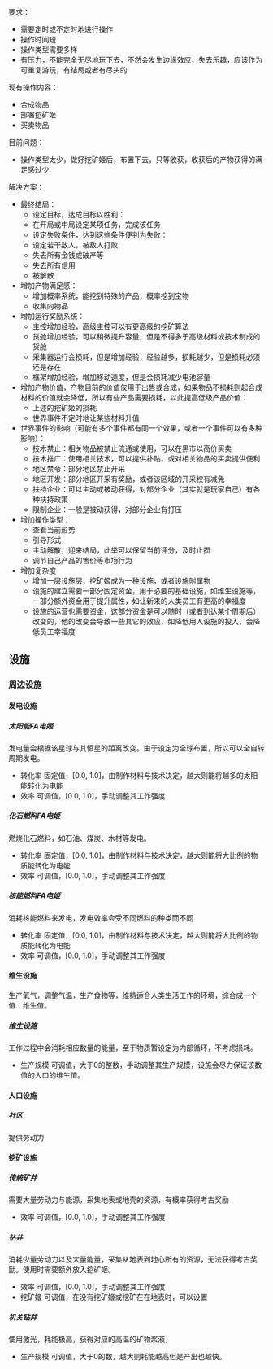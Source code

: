 要求：

- 需要定时或不定时地进行操作
- 操作时间短
- 操作类型需要多样
- 有压力，不能完全无尽地玩下去，不然会发生边缘效应，失去乐趣，应该作为可重复游玩，有结局或者有尽头的

现有操作内容：

- 合成物品
- 部署挖矿姬
- 买卖物品

目前问题：

- 操作类型太少，做好挖矿姬后，布置下去，只等收获，收获后的产物获得的满足感过少

解决方案：

- 最终结局：
  - 设定目标，达成目标以胜利：
  - 在开局或中局设定某项任务，完成该任务
  - 设定失败条件，达到这些条件便判为失败：
  - 设定若干敌人，被敌人打败
  - 失去所有金钱或破产等
  - 失去所有信用
  - 被解散
- 增加产物满足感：
  - 增加概率系统，能挖到特殊的产品，概率挖到宝物
  - 收集向物品
- 增加运行奖励系统：
  - 主控增加经验，高级主控可以有更高级的挖矿算法
  - 货舱增加经验，可以稍微提升容量，但是不得多于高级材料或技术制成的货舱
  - 采集器运行会损耗，但是增加经验，经验越多，损耗越少，但是损耗必须还是存在
  - 框架增加经验，增加移动速度，但是会损耗减少电池容量
- 增加产物价值，产物目前的价值仅用于出售或合成，如果物品不损耗则起合成材料的价值就会降低，所以有些产品需要损耗，以此提高低级产品价值：
  - 上述的挖矿姬的损耗
  - 世界事件不定时地让某些材料升值
- 世界事件的影响（可能有多个事件都有同一个效果，或者一个事件可以有多种影响）：
  - 技术禁止：相关物品被禁止流通或使用，可以在黑市以高价买卖
  - 技术推广：使用相关技术，可以提供补贴，或对相关物品的买卖提供便利
  - 地区禁令：部分地区禁止开采
  - 地区开发：部分地区开采有奖励，或者该区域的开采权有减免
  - 扶持企业：可以主动或被动获得，对部分企业（其实就是玩家自己）有各种扶持政策
  - 限制企业：一般是被动获得，对部分企业有打压
- 增加操作类型：
  - 查看当前形势
  - 引导形式
  - 主动解散，迎来结局，此举可以保留当前评分，及时止损
  - 调节自己产品的售价等市场行为
- 增加复杂度
  - 增加一层设施层，挖矿姬成为一种设施，或者设施附属物
  - 设施的建立需要一部分固定资金，用于必要的基础设施，如维生设施等，一部分额外资金用于提升属性，如让新来的人类员工有更高的幸福度
  - 设施的运营也需要资金，这部分资金是可以随时（或者到达某个周期后）改变的，他的改变会导致一些其它的效应，如降低用人设施的投入，会降低员工幸福度



## 设施

### 周边设施

#### 发电设施

##### 太阳能FA电姬

发电量会根据该星球与其恒星的距离改变。由于设定为全球布置，所以可以全自转周期发电。

- 转化率 固定值，[0.0, 1.0]，由制作材料与技术决定，越大则能将越多的太阳能转化为电能
- 效率 可调值，[0.0, 1.0]，手动调整其工作强度

##### 化石燃料FA电姬

燃烧化石燃料，如石油、煤炭、木材等发电。

- 转化率 固定值，[0.0, 1.0]，由制作材料与技术决定，越大则能将大比例的物质能转化为电能
- 效率 可调值，[0.0, 1.0]，手动调整其工作强度

##### 核能燃料FA电姬

消耗核能燃料来发电，发电效率会受不同燃料的种类而不同

- 转化率 固定值，[0.0, 1.0]，由制作材料与技术决定，越大则能将大比例的物质能转化为电能
- 效率 可调值，[0.0, 1.0]，手动调整其工作强度

#### 维生设施

生产氧气，调整气温，生产食物等，维持适合人类生活工作的环境，综合成一个值：维生值。

##### 维生设施

工作过程中会消耗相应数量的能量，至于物质暂设定为内部循环，不考虑损耗。

- 生产规模  可调值，大于0的整数，手动调整其生产规模，设施会尽力保证该数值的人口的维生值。

#### 人口设施

##### 社区

提供劳动力

#### 挖矿设施

##### 传统矿井

需要大量劳动力与能源，采集地表或地壳的资源，有概率获得考古奖励

- 效率 可调值，[0.0, 1.0]，手动调整其工作强度

##### 钻井

消耗少量劳动力以及大量能量，采集从地表到地心所有的资源，无法获得考古奖励。使用时需要额外放入挖矿姬。

- 效率 可调值，[0.0, 1.0]，手动调整其工作强度
- 挖矿姬 可调值，在没有挖矿姬或挖矿在在地表时，可以设置

##### 机关钻井

使用激光，耗能极高，获得对应的高温的矿物浆液，

- 生产规模  可调值，大于0的数，越大则耗能越高但是产出也越快。


